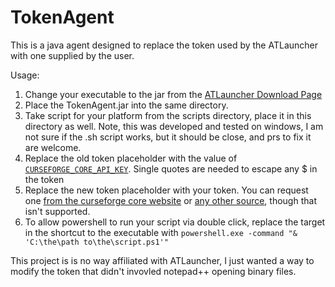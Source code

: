 # TokenAgent

This is a java agent designed to replace the token used by the ATLauncher with one supplied by the user.

Usage: 

1. Change your executable to the jar from the [ATLauncher Download Page](https://atlauncher.com/downloads) 
2. Place the TokenAgent.jar into the same directory.
3. Take script for your platform from the scripts directory, place it in this directory as well. Note, this was developed and tested on windows, I am not sure if the .sh script works, but it should be close, and prs to fix it are welcome.
4. Replace the old token placeholder with the value of [`CURSEFORGE_CORE_API_KEY`](https://github.com/ATLauncher/ATLauncher/blob/master/src/main/java/com/atlauncher/constants/Constants.java#L75). Single quotes are needed to escape any $ in the token
5. Replace the new token placeholder with your token. You can request one [from the curseforge core website](https://console.curseforge.com/?#/signup) or [any other source](https://www.reddit.com/r/feedthebeast/comments/utbt62/i_made_a_basic_curseforge_modpack_installer/), though that isn't supported.
6. To allow powershell to run your script via double click, replace the target in the shortcut to the executable with `powershell.exe -command "& 'C:\the\path to\the\script.ps1'"`

This project is is no way affiliated with ATLauncher, I just wanted a way to modify the token that didn't invovled notepad++ opening binary files.
